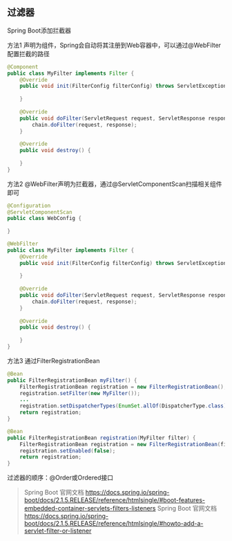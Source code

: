 过滤器
-

Spring Boot添加拦截器

方法1 声明为组件，Spring会自动将其注册到Web容器中，可以通过@WebFilter配置拦截的路径

```java
@Component
public class MyFilter implements Filter {
	@Override
	public void init(FilterConfig filterConfig) throws ServletException {
	
	}
	
	@Override
	public void doFilter(ServletRequest request, ServletResponse response, FilterChain chain) throws IOException, ServletException {
	    chain.doFilter(request, response);
	}
	
	@Override
	public void destroy() {
	
	}
}
```

方法2 @WebFilter声明为拦截器，通过@ServletComponentScan扫描相关组件即可


```java
@Configuration
@ServletComponentScan
public class WebConfig {
    
}
```


```java
@WebFilter
public class MyFilter implements Filter {
	@Override
	public void init(FilterConfig filterConfig) throws ServletException {
	
	}
	
	@Override
	public void doFilter(ServletRequest request, ServletResponse response, FilterChain chain) throws IOException, ServletException {
	    chain.doFilter(request, response);
	}
	
	@Override
	public void destroy() {
	
	}
}
```

方法3 通过FilterRegistrationBean

``` java
@Bean
public FilterRegistrationBean myFilter() {
	FilterRegistrationBean registration = new FilterRegistrationBean();
	registration.setFilter(new MyFilter());
	...
	registration.setDispatcherTypes(EnumSet.allOf(DispatcherType.class));
	return registration;
}

@Bean
public FilterRegistrationBean registration(MyFilter filter) {
	FilterRegistrationBean registration = new FilterRegistrationBean(filter);
	registration.setEnabled(false);
	return registration;
}
```

过滤器的顺序：@Order或Ordered接口


> Spring Boot 官网文档 https://docs.spring.io/spring-boot/docs/2.1.5.RELEASE/reference/htmlsingle/#boot-features-embedded-container-servlets-filters-listeners
> Spring Boot 官网文档 https://docs.spring.io/spring-boot/docs/2.1.5.RELEASE/reference/htmlsingle/#howto-add-a-servlet-filter-or-listener
